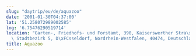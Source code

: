 ```yaml
---
slug: "daytrip/eu/de/aquazoo"
date: '2001-01-30T04:37:00'
lat: '51.258072989002585'
lng: '6.75476290519714'
location: "Garten-, Friedhofs- und Forstamt, 390, Kaiserswerther Stra\xDFe, Stockum,\
  \ Stadtbezirk 5, D\xFCsseldorf, Nordrhein-Westfalen, 40474, Deutschland"
title: Aquazoo
---
```



